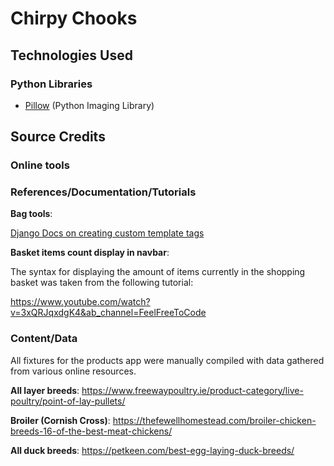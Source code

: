 # Chirpy Chooks

## Technologies Used

### Python Libraries

- [Pillow](https://pypi.org/project/Pillow/) (Python Imaging Library)

## Source Credits

### Online tools

### References/Documentation/Tutorials

**Bag tools**:

[Django Docs on creating custom template tags](https://docs.djangoproject.com/en/4.1/howto/custom-template-tags/)

**Basket items count display in navbar**:

The syntax for displaying the amount of items currently in the shopping basket was taken from the following tutorial:

https://www.youtube.com/watch?v=3xQRJqxdgK4&ab_channel=FeelFreeToCode


### Content/Data

All fixtures for the products app were manually compiled with data gathered from various online resources.

**All layer breeds**: https://www.freewaypoultry.ie/product-category/live-poultry/point-of-lay-pullets/

**Broiler (Cornish Cross)**: https://thefewellhomestead.com/broiler-chicken-breeds-16-of-the-best-meat-chickens/

**All duck breeds**: https://petkeen.com/best-egg-laying-duck-breeds/

